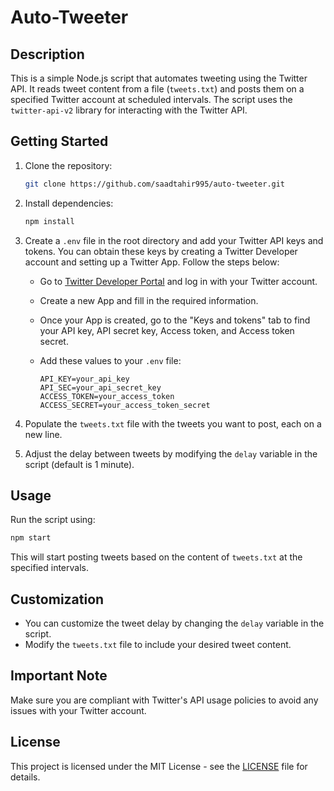 # Auto-Tweeter

## Description

This is a simple Node.js script that automates tweeting using the Twitter API. It reads tweet content from a file (`tweets.txt`) and posts them on a specified Twitter account at scheduled intervals. The script uses the `twitter-api-v2` library for interacting with the Twitter API.

## Getting Started

1. Clone the repository:

   ```bash
   git clone https://github.com/saadtahir995/auto-tweeter.git
   ```

2. Install dependencies:

   ```bash
   npm install
   ```

3. Create a `.env` file in the root directory and add your Twitter API keys and tokens. You can obtain these keys by creating a Twitter Developer account and setting up a Twitter App. Follow the steps below:

   - Go to [Twitter Developer Portal](https://developer.twitter.com/en/apps) and log in with your Twitter account.
   - Create a new App and fill in the required information.
   - Once your App is created, go to the "Keys and tokens" tab to find your API key, API secret key, Access token, and Access token secret.
   - Add these values to your `.env` file:

     ```env
     API_KEY=your_api_key
     API_SEC=your_api_secret_key
     ACCESS_TOKEN=your_access_token
     ACCESS_SECRET=your_access_token_secret
     ```

4. Populate the `tweets.txt` file with the tweets you want to post, each on a new line.

5. Adjust the delay between tweets by modifying the `delay` variable in the script (default is 1 minute).

## Usage

Run the script using:

```bash
npm start
```

This will start posting tweets based on the content of `tweets.txt` at the specified intervals.

## Customization

- You can customize the tweet delay by changing the `delay` variable in the script.
- Modify the `tweets.txt` file to include your desired tweet content.

## Important Note

Make sure you are compliant with Twitter's API usage policies to avoid any issues with your Twitter account.

## License

This project is licensed under the MIT License - see the [LICENSE](LICENSE) file for details.
